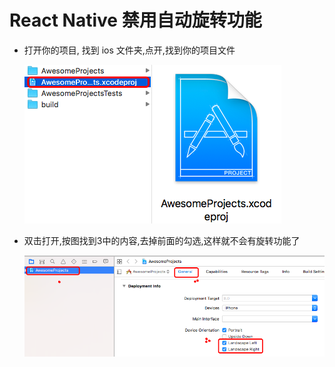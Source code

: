 # React Native 禁用自动旋转功能

- 打开你的项目, 找到 ios 文件夹,点开,找到你的项目文件

  ![](img/RN001.png)

- 双击打开,按图找到3中的内容,去掉前面的勾选,这样就不会有旋转功能了

  ![](img/RN002.png)

  ​